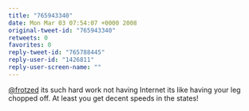 ```yaml
---
title: "765943340"
date: Mon Mar 03 07:54:07 +0000 2008
original-tweet-id: "765943340"
retweets: 0
favorites: 0
reply-tweet-id: "765788445"
reply-user-id: "1426811"
reply-user-screen-name: ""
---
```

<a href="https://twitter.com/frotzed">@frotzed</a> its such hard work not having Internet its like having your leg chopped off. At least you get decent speeds in the states!
